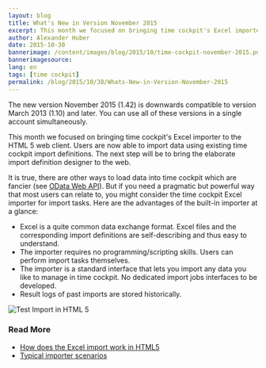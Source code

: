 ```yaml
---
layout: blog
title: What's New in Version November 2015
excerpt: This month we focused on bringing time cockpit's Excel importer to the HTML 5 web client. It is true, there are other ways to load data into time cockpit which are fancier (see OData Web API). But if you need a pragmatic but powerful way that most users can relate to, you might consider the time cockpit Excel importer for import tasks.
author: Alexander Huber
date: 2015-10-30
bannerimage: /content/images/blog/2015/10/time-cockpit-november-2015.png
bannerimagesource: 
lang: en
tags: [time cockpit]
permalink: /blog/2015/10/30/Whats-New-in-Version-November-2015
---
```


<p>The new version November 2015 (1.42) is downwards compatible to version March 2013 (1.10) and later. You can use all of these versions in a single account simultaneously. </p><p>This month we focused on bringing time cockpit's Excel importer to the HTML 5 web client. Users are now able to import data using existing time cockpit import definitions. The next step will be to bring the elaborate import definition designer to the web.</p><p>It is true, there are other ways to load data into time cockpit which are fancier (see <a href="~/blog/2014/09/26/Accessing-Time-Cockpits-OData-Web-API-With-Visual-Studio" target="_blank">OData Web API</a>). But if you need a pragmatic but powerful way that most users can relate to, you might consider the time cockpit Excel importer for import tasks. Here are the advantages of the built-in importer at a glance:</p><ul>
  <li>Excel is a quite common data exchange format. Excel files and the corresponding import definitions are self-describing and thus easy to understand.</li>
  <li>The importer requires no programming/scripting skills. Users can perform import tasks themselves.</li>
  <li>The importer is a standard interface that lets you import any data you like to manage in time cockpit. No dedicated import jobs interfaces to be developed.
<br /></li>
  <li>Result logs of past imports are stored historically.</li>
</ul><p>
  <img title="Test Import in HTML 5" src="{{site.baseurl}}/content/test-import-html5.png" />
</p><h3>Read More</h3><ul>
  <li>
    <a href="~/blog/2015/10/30/How-to-Use-the-Excel-Import-in-the-HTML-5-Web-Client" target="_blank">How does the Excel import work in HTML5</a>
  </li>
  <li>
    <a href="~/blog/2015/10/30/Why-An-Excel-Import-Is-Still-Sexy" target="_blank">Typical importer scenarios</a>
  </li>
</ul>